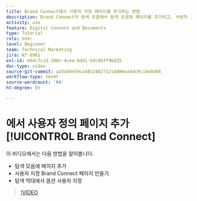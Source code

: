 ```yaml
---
title: Brand Connect에서 사용자 지정 페이지를 추가하는 방법
description: Brand Connect의 탐색 모음에서 탐색 모음에 페이지를 추가하고, 사용자 지정 페이지를 만들고, 옵션을 사용자 지정하는 방법을 알아봅니다. [!UICONTROL WORKFRONT DAM].
activity: use
feature: Digital Content and Documents
type: Tutorial
role: User
level: Beginner
team: Technical Marketing
jira: KT-8981
exl-id: e6dc7c1d-200c-4cea-8dd1-bdc86ff96d25
doc-type: video
source-git-commit: a25a49e59ca483246271214886ea4dc9c10e8d66
workflow-type: tm+mt
source-wordcount: '64'
ht-degree: 0%

---
```


# 에서 사용자 정의 페이지 추가 [!UICONTROL Brand Connect]

이 비디오에서는 다음 방법을 알아봅니다.

* 탐색 모음에 페이지 추가
* 사용자 지정 Brand Connect 페이지 만들기
* 탐색 막대에서 옵션 사용자 지정

>[!VIDEO](https://video.tv.adobe.com/v/335243/?quality=12&learn=on)
